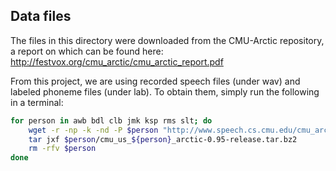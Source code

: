 ## Data files

The files in this directory were downloaded from the CMU-Arctic repository, a report on which can be found here: http://festvox.org/cmu_arctic/cmu_arctic_report.pdf

From this project, we are using recorded speech files (under wav) and labeled phoneme files (under lab). To obtain them, simply run the following in a terminal:

```bash
for person in awb bdl clb jmk ksp rms slt; do
    wget -r -np -k -nd -P $person "http://www.speech.cs.cmu.edu/cmu_arctic/packed/cmu_us_${person}_arctic-0.95-release.tar.bz2"
    tar jxf $person/cmu_us_${person}_arctic-0.95-release.tar.bz2
    rm -rfv $person
done
```
